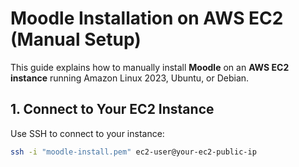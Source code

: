 # Moodle Installation on AWS EC2 (Manual Setup)

This guide explains how to manually install **Moodle** on an **AWS EC2 instance** running Amazon Linux 2023, Ubuntu, or Debian.

## **1. Connect to Your EC2 Instance**
Use SSH to connect to your instance:
```bash
ssh -i "moodle-install.pem" ec2-user@your-ec2-public-ip
